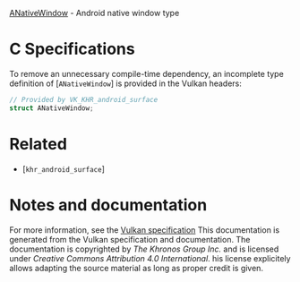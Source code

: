 [ANativeWindow](https://www.khronos.org/registry/vulkan/specs/1.3-extensions/man/html/ANativeWindow.html) - Android native window type

# C Specifications
To remove an unnecessary compile-time dependency, an incomplete type
definition of [`ANativeWindow`] is provided in the Vulkan headers:
```c
// Provided by VK_KHR_android_surface
struct ANativeWindow;
```

# Related
- [`khr_android_surface`]

# Notes and documentation
For more information, see the [Vulkan specification](https://www.khronos.org/registry/vulkan/specs/1.3-extensions/html/vkspec.html)
This documentation is generated from the Vulkan specification and documentation.
The documentation is copyrighted by *The Khronos Group Inc.* and is licensed under *Creative Commons Attribution 4.0 International*.
his license explicitely allows adapting the source material as long as proper credit is given.
        